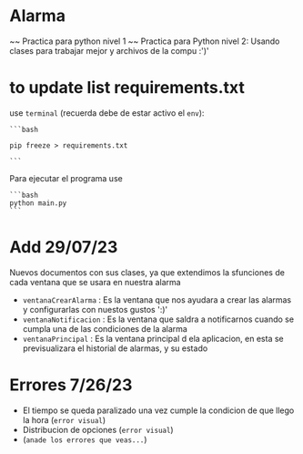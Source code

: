 # Alarma
~~ Practica para python nivel 1 ~~
Practica para Python nivel 2: Usando clases para trabajar mejor y archivos de la compu :')'



# to update list requirements.txt 

use `terminal` (recuerda debe de estar activo el `env`): 

    ```bash 

    pip freeze > requirements.txt

    ```

Para ejecutar el programa use 

    ```bash
    python main.py
    ```


# Add 29/07/23
Nuevos documentos con sus clases, ya que extendimos la sfunciones de cada ventana que se usara en nuestra alarma

- `ventanaCrearAlarma` : Es la ventana que nos ayudara a crear las alarmas y configurarlas con nuestos gustos ':)' 
- `ventanaNotificacion` : Es la ventana que saldra a notificarnos cuando se cumpla una de las condiciones de la alarma 
- `ventanaPrincipal` : Es la ventana principal d ela aplicacion, en esta se previsualizara el historial de alarmas, y su estado 


# Errores 7/26/23

- El tiempo se queda paralizado una vez cumple la condicion de que llego la hora (`error visual`)
- Distribucion de opciones (`error visual`)
- (`anade los errores que veas...`)



